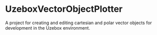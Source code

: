 UzeboxVectorObjectPlotter
=========================

A project for creating and editing cartesian and polar vector objects for development in the Uzebox environment.
